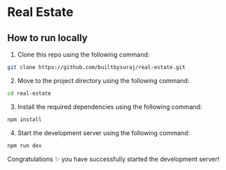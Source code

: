 # Real Estate

## How to run locally

1. Clone this repo using the following command:
```bash
git clone https://github.com/builtbysuraj/real-estate.git
```
2. Move to the project directory using the following command:
```bash
cd real-estate
```
3. Install the required dependencies using the following command:
```bash
npm install
```
4. Start the development server using the following command:
```bash
npm run dev
```
Congratulations ✨ you have successfully started the development server!
